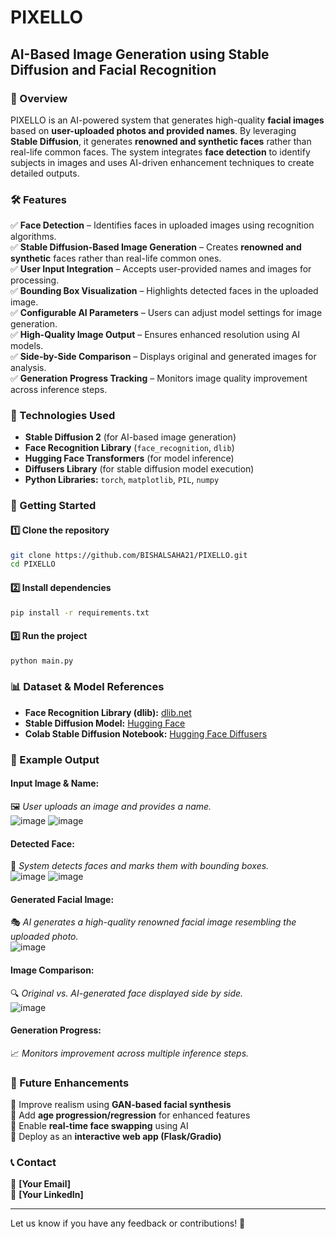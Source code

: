 # PIXELLO

## AI-Based Image Generation using Stable Diffusion and Facial Recognition

### **📌 Overview**
PIXELLO is an AI-powered system that generates high-quality **facial images** based on **user-uploaded photos and provided names**. By leveraging **Stable Diffusion**, it generates **renowned and synthetic faces** rather than real-life common faces. The system integrates **face detection** to identify subjects in images and uses AI-driven enhancement techniques to create detailed outputs.

### **🛠️ Features**
✅ **Face Detection** – Identifies faces in uploaded images using recognition algorithms.  
✅ **Stable Diffusion-Based Image Generation** – Creates **renowned and synthetic** faces rather than real-life common ones.  
✅ **User Input Integration** – Accepts user-provided names and images for processing.  
✅ **Bounding Box Visualization** – Highlights detected faces in the uploaded image.  
✅ **Configurable AI Parameters** – Users can adjust model settings for image generation.  
✅ **High-Quality Image Output** – Ensures enhanced resolution using AI models.  
✅ **Side-by-Side Comparison** – Displays original and generated images for analysis.  
✅ **Generation Progress Tracking** – Monitors image quality improvement across inference steps.  

### **🔧 Technologies Used**
- **Stable Diffusion 2** (for AI-based image generation)  
- **Face Recognition Library** (`face_recognition`, `dlib`)  
- **Hugging Face Transformers** (for model inference)  
- **Diffusers Library** (for stable diffusion model execution)  
- **Python Libraries:** `torch`, `matplotlib`, `PIL`, `numpy`  

### **🚀 Getting Started**
#### **1️⃣ Clone the repository**
```bash
git clone https://github.com/BISHALSAHA21/PIXELLO.git
cd PIXELLO
```

#### **2️⃣ Install dependencies**
```bash
pip install -r requirements.txt
```

#### **3️⃣ Run the project**
```bash
python main.py
```

### **📊 Dataset & Model References**
- **Face Recognition Library (dlib):** [dlib.net](http://dlib.net/)  
- **Stable Diffusion Model:** [Hugging Face](https://huggingface.co/models)  
- **Colab Stable Diffusion Notebook:** [Hugging Face Diffusers](https://colab.research.google.com/github/huggingface/notebooks/blob/main/diffusers/stable_diffusion.ipynb)  

### **🎨 Example Output**
#### **Input Image & Name:**
🖼️ *User uploads an image and provides a name.*  
![image](https://github.com/user-attachments/assets/2ad55f3d-c277-4856-9882-38ede3f82469)
![image](https://github.com/user-attachments/assets/2c784ec1-148e-40f5-93ef-55a67eca032d)




#### **Detected Face:**
📌 *System detects faces and marks them with bounding boxes.*  
![image](https://github.com/user-attachments/assets/ed64f158-c73b-488f-8c25-34aeff846b5b)
![image](https://github.com/user-attachments/assets/c5e7c368-000e-404a-b9c2-7a5be51b6148)


#### **Generated Facial Image:**
🎭 *AI generates a high-quality renowned facial image resembling the uploaded photo.*  
![image](https://github.com/user-attachments/assets/1b27f53a-2d9c-40a5-b513-3d73c59069e4)


#### **Image Comparison:**
🔍 *Original vs. AI-generated face displayed side by side.*  
![image](https://github.com/user-attachments/assets/af7eaec8-c15c-4102-bfb0-9ed8d6d38cef)


#### **Generation Progress:**
📈 *Monitors improvement across multiple inference steps.*  

### **🔮 Future Enhancements**
🚀 Improve realism using **GAN-based facial synthesis**  
🚀 Add **age progression/regression** for enhanced features  
🚀 Enable **real-time face swapping** using AI  
🚀 Deploy as an **interactive web app (Flask/Gradio)**  

### **📞 Contact**
📧 **[Your Email]**  
🔗 **[Your LinkedIn]**  

---
Let us know if you have any feedback or contributions! 🚀

